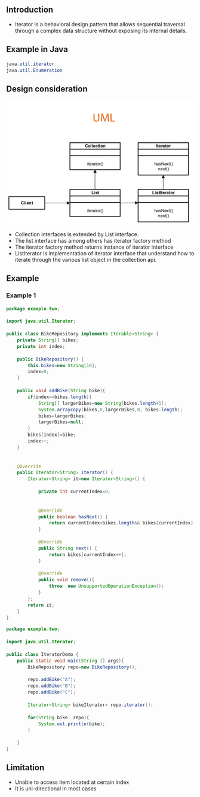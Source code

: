 ## Introduction ##
- Iterator is a behavioral design pattern that allows sequential traversal through a complex data structure without exposing its internal details.

## Example in Java ##
```java
java.util.iterator
java.util.Enumeration
```

## Design consideration ##
<img src="iterator.png"/>

- Collection interfaces is extended by List interface.
- The list interface has among others has iterator factory method
- The iterator factory method returns instance of iterator interface
- ListIterator is implementation of iterator interface that understand how to iterate through the various list object in the collection api.

## Example ##
### Example 1 ###
```java
package example.two;

import java.util.Iterator;

public class BikeRepository implements Iterable<String> {
    private String[] bikes;
    private int index;

    public BikeRepository() {
        this.bikes=new String[10];
        index=0;
    }

    public void addBike(String bike){
        if(index==bikes.length){
            String[] largerBikes=new String[bikes.length+5];
            System.arraycopy(bikes,0,largerBikes,0, bikes.length);
            bikes=largerBikes;
            largerBikes=null;
        }
        bikes[index]=bike;
        index++;
    }


    @Override
    public Iterator<String> iterator() {
        Iterator<String> it=new Iterator<String>() {

            private int currentIndex=0;


            @Override
            public boolean hasNext() {
                return currentIndex<bikes.length&& bikes[currentIndex]!=null;
            }

            @Override
            public String next() {
                return bikes[currentIndex++];
            }

            @Override
            public void remove(){
                throw  new UnsupportedOperationException();
            }
        };
        return it;
    }
}
```

```java
package example.two;

import java.util.Iterator;

public class IteratorDemo {
    public static void main(String [] args){
        BikeRepository repo=new BikeRepository();

        repo.addBike("A");
        repo.addBike("B");
        repo.addBike("C");

        Iterator<String> bikeIterator= repo.iterator();

        for(String bike: repo){
            System.out.println(bike);
        }

    }
}
```

## Limitation  ##
- Unable to access item located at certain index
- It is uni-directional in most cases